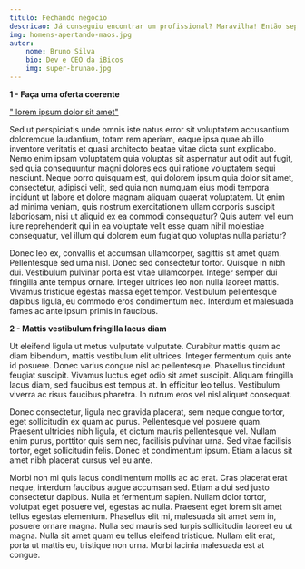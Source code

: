 ```yaml
---
titulo: Fechando negócio
descricao: Já conseguiu encontrar um profissional? Maravilha! Então separamos um post especial apra você entender como que nossa plataforma atua nos próximos passos com um ranking de avaliação, fazendo com que ambas as partes façam o possivel para que cumpram o combinado.
img: homens-apertando-maos.jpg
autor: 
    nome: Bruno Silva
    bio: Dev e CEO da iBicos
    img: super-brunao.jpg
---
```


**1 - Faça uma oferta coerente**

<u>" lorem ipsum dolor sit amet"</u>

Sed ut perspiciatis unde omnis iste natus error sit voluptatem  accusantium doloremque laudantium, totam rem aperiam, eaque ipsa quae ab illo inventore veritatis et quasi architecto beatae vitae dicta sunt  explicabo. Nemo enim ipsam voluptatem quia voluptas sit aspernatur aut  odit aut fugit, sed quia consequuntur magni dolores eos qui ratione  voluptatem sequi nesciunt. Neque porro quisquam est, qui dolorem ipsum  quia dolor sit amet, consectetur, adipisci velit, sed quia non numquam  eius modi tempora incidunt ut labore et dolore magnam aliquam quaerat  voluptatem. Ut enim ad minima veniam, quis nostrum exercitationem ullam  corporis suscipit laboriosam, nisi ut aliquid ex ea commodi consequatur? Quis autem vel eum iure reprehenderit qui in ea voluptate velit esse  quam nihil molestiae consequatur, vel illum qui dolorem eum fugiat quo  voluptas nulla pariatur?

Donec leo ex, convallis et accumsan ullamcorper, sagittis sit amet quam. Pellentesque sed urna nisl. Donec sed consectetur tortor. Quisque in  nibh dui. Vestibulum pulvinar porta est vitae ullamcorper. Integer  semper dui fringilla ante tempus ornare. Integer ultrices leo non nulla  laoreet mattis. Vivamus tristique egestas massa eget tempor. Vestibulum  pellentesque dapibus ligula, eu commodo eros condimentum nec. Interdum  et malesuada fames ac ante ipsum primis in faucibus.

**2 - Mattis vestibulum fringilla lacus diam**

<v-img src="https://picsum.photos/510/300?random" width="400px"></v-img>

Ut eleifend ligula ut metus vulputate vulputate. Curabitur mattis quam  ac diam bibendum, mattis vestibulum elit ultrices. Integer fermentum  quis ante id posuere. Donec varius congue nisl ac pellentesque.  Phasellus tincidunt feugiat suscipit. Vivamus luctus eget odio sit amet  suscipit. Aliquam fringilla lacus diam, sed faucibus est tempus at. In  efficitur leo tellus. Vestibulum viverra ac risus faucibus pharetra. In  rutrum eros vel nisl aliquet consequat.

Donec consectetur, ligula nec gravida placerat, sem neque congue tortor, eget sollicitudin ex quam ac purus. Pellentesque vel posuere quam.  Praesent ultricies nibh ligula, et dictum mauris pellentesque vel.  Nullam enim purus, porttitor quis sem nec, facilisis pulvinar urna. Sed  vitae facilisis tortor, eget sollicitudin felis. Donec et condimentum  ipsum. Etiam a lacus sit amet nibh placerat cursus vel eu ante.

Morbi non mi quis lacus condimentum mollis ac ac erat. Cras placerat  erat neque, interdum faucibus augue accumsan sed. Etiam a dui sed justo  consectetur dapibus. Nulla et fermentum sapien. Nullam dolor tortor,  volutpat eget posuere vel, egestas ac nulla. Praesent eget lorem sit  amet tellus egestas elementum. Phasellus elit mi, malesuada sit amet sem in, posuere ornare magna. Nulla sed mauris sed turpis sollicitudin  laoreet eu ut magna. Nulla sit amet quam eu tellus eleifend tristique.  Nullam elit erat, porta ut mattis eu, tristique non urna. Morbi lacinia  malesuada est at congue.